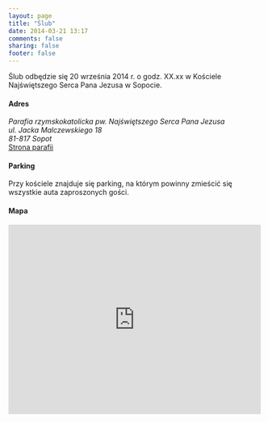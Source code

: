 ```yaml
---
layout: page
title: "Ślub"
date: 2014-03-21 13:17
comments: false
sharing: false
footer: false
---
```


Ślub odbędzie się 20 września 2014 r. o godz. XX.xx w Kościele Najświętszego
Serca Pana Jezusa w Sopocie.

#### Adres
_Parafia rzymskokatolicka pw. Najświętszego Serca Pana Jezusa_  
_ul. Jacka Malczewskiego 18_  
_81-817 Sopot_  
[Strona parafii](http://www.nspj-sopot.pl/ "Strona parafii")

#### Parking
Przy kościele znajduje się parking, na którym powinny zmieścić się wszystkie
auta zaproszonych gości.

#### Mapa
<iframe src="https://www.google.com/maps/embed?pb=!1m18!1m12!1m3!1d2319.6739537046274!2d18.544681229069226!3d54.45104173249761!2m3!1f0!2f0!3f0!3m2!1i1024!2i768!4f13.1!3m3!1m2!1s0x0%3A0xe679e944c0f91540!2zS2_Fm2Npw7PFgiBOYWrFm3dpxJl0c3plZ28gU2VyY2EgUGFuYSBKZXp1c2E!5e0!3m2!1sen!2s!4v1396779403833" width="500" height="375" frameborder="0" style="border:0"></iframe>

